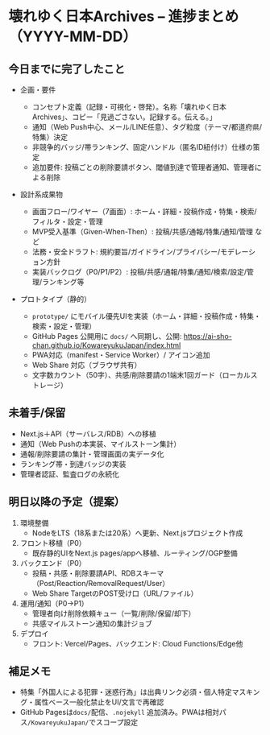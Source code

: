 # 壊れゆく日本Archives – 進捗まとめ（YYYY-MM-DD）

## 今日までに完了したこと

- 企画・要件
  - コンセプト定義（記録・可視化・啓発）。名称「壊れゆく日本Archives」、コピー「見過ごさない。記録する。伝える。」
  - 通知（Web Push中心、メール/LINE任意）、タグ粒度（テーマ/都道府県/特集）決定
  - 非競争的バッジ/帯ランキング、固定ハンドル（匿名ID紐付け）仕様の策定
  - 追加要件: 投稿ごとの削除要請ボタン、閾値到達で管理者通知、管理者による削除

- 設計系成果物
  - 画面フロー/ワイヤー（7画面）: ホーム・詳細・投稿作成・特集・検索/フィルタ・設定・管理
  - MVP受入基準（Given-When-Then）: 投稿/共感/通報/特集/通知/管理 など
  - 法務・安全ドラフト: 規約要旨/ガイドライン/プライバシー/モデレーション方針
  - 実装バックログ（P0/P1/P2）: 投稿/共感/通報/特集/通知/検索/設定/管理/ランキング等

- プロトタイプ（静的）
  - `prototype/` にモバイル優先UIを実装（ホーム・詳細・投稿作成・特集・検索・設定・管理）
  - GitHub Pages 公開用に `docs/` へ同期し、公開: https://ai-sho-chan.github.io/KowareyukuJapan/index.html
  - PWA対応（manifest・Service Worker）/ アイコン追加
  - Web Share 対応（ブラウザ共有）
  - 文字数カウント（50字）、共感/削除要請の1端末1回ガード（ローカルストレージ）

## 未着手/保留

- Next.js＋API（サーバレス/RDB）への移植
- 通知（Web Pushの本実装、マイルストーン集計）
- 通報/削除要請の集計・管理画面の実データ化
- ランキング帯・到達バッジの実装
- 管理者認証、監査ログの永続化

## 明日以降の予定（提案）

1. 環境整備
   - NodeをLTS（18系または20系）へ更新、Next.jsプロジェクト作成
2. フロント移植（P0）
   - 既存静的UIをNext.js pages/appへ移植、ルーティング/OGP整備
3. バックエンド（P0）
   - 投稿・共感・削除要請API、RDBスキーマ（Post/Reaction/RemovalRequest/User）
   - Web Share TargetのPOST受け口（URL/ファイル）
4. 運用/通知（P0→P1）
   - 管理者向け削除依頼キュー（一覧/削除/保留/却下）
   - 共感マイルストーン通知の集計ジョブ
5. デプロイ
   - フロント: Vercel/Pages、バックエンド: Cloud Functions/Edge他

## 補足メモ

- 特集「外国人による犯罪・迷惑行為」は出典リンク必須・個人特定マスキング・属性ベース一般化禁止をUI/文言で再確認
- GitHub Pagesは`docs/`配信、`.nojekyll` 追加済み。PWAは相対パス`/KowareyukuJapan/`でスコープ設定


